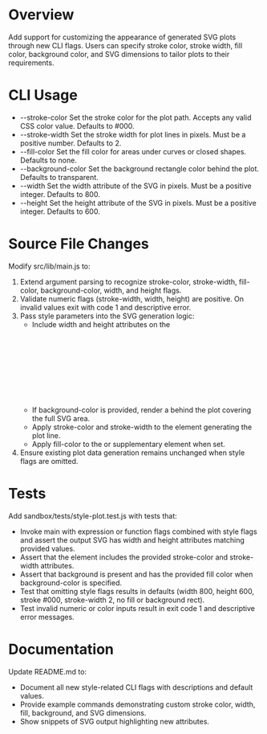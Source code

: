 # Overview

Add support for customizing the appearance of generated SVG plots through new CLI flags. Users can specify stroke color, stroke width, fill color, background color, and SVG dimensions to tailor plots to their requirements.

# CLI Usage

- --stroke-color <css-color>    Set the stroke color for the plot path. Accepts any valid CSS color value. Defaults to #000.
- --stroke-width <number>       Set the stroke width for plot lines in pixels. Must be a positive number. Defaults to 2.
- --fill-color <css-color>      Set the fill color for areas under curves or closed shapes. Defaults to none.
- --background-color <css-color> Set the background rectangle color behind the plot. Defaults to transparent.
- --width <number>              Set the width attribute of the SVG in pixels. Must be a positive integer. Defaults to 800.
- --height <number>             Set the height attribute of the SVG in pixels. Must be a positive integer. Defaults to 600.

# Source File Changes

Modify src/lib/main.js to:

1. Extend argument parsing to recognize stroke-color, stroke-width, fill-color, background-color, width, and height flags.
2. Validate numeric flags (stroke-width, width, height) are positive. On invalid values exit with code 1 and descriptive error.
3. Pass style parameters into the SVG generation logic:
   - Include width and height attributes on the <svg> root element.
   - If background-color is provided, render a <rect> behind the plot covering the full SVG area.
   - Apply stroke-color and stroke-width to the <path> element generating the plot line.
   - Apply fill-color to the <path> or supplementary <polygon> element when set.
4. Ensure existing plot data generation remains unchanged when style flags are omitted.

# Tests

Add sandbox/tests/style-plot.test.js with tests that:

- Invoke main with expression or function flags combined with style flags and assert the output SVG has width and height attributes matching provided values.
- Assert that the <path> element includes the provided stroke-color and stroke-width attributes.
- Assert that background <rect> is present and has the provided fill color when background-color is specified.
- Test that omitting style flags results in defaults (width 800, height 600, stroke #000, stroke-width 2, no fill or background rect).
- Test invalid numeric or color inputs result in exit code 1 and descriptive error messages.

# Documentation

Update README.md to:

- Document all new style-related CLI flags with descriptions and default values.
- Provide example commands demonstrating custom stroke color, width, fill, background, and SVG dimensions.
- Show snippets of SVG output highlighting new attributes.